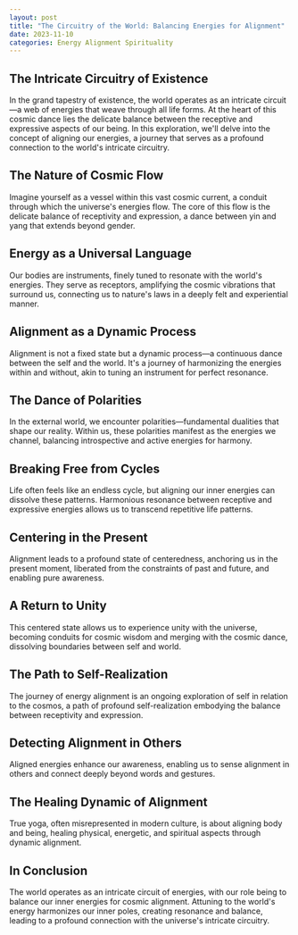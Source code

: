 ```yaml
---
layout: post
title: "The Circuitry of the World: Balancing Energies for Alignment"
date: 2023-11-10
categories: Energy Alignment Spirituality
---
```


## The Intricate Circuitry of Existence

In the grand tapestry of existence, the world operates as an intricate circuit—a web of energies that weave through all life forms. At the heart of this cosmic dance lies the delicate balance between the receptive and expressive aspects of our being. In this exploration, we'll delve into the concept of aligning our energies, a journey that serves as a profound connection to the world's intricate circuitry.

## The Nature of Cosmic Flow

Imagine yourself as a vessel within this vast cosmic current, a conduit through which the universe's energies flow. The core of this flow is the delicate balance of receptivity and expression, a dance between yin and yang that extends beyond gender.

## Energy as a Universal Language

Our bodies are instruments, finely tuned to resonate with the world's energies. They serve as receptors, amplifying the cosmic vibrations that surround us, connecting us to nature's laws in a deeply felt and experiential manner.

## Alignment as a Dynamic Process

Alignment is not a fixed state but a dynamic process—a continuous dance between the self and the world. It's a journey of harmonizing the energies within and without, akin to tuning an instrument for perfect resonance.

## The Dance of Polarities

In the external world, we encounter polarities—fundamental dualities that shape our reality. Within us, these polarities manifest as the energies we channel, balancing introspective and active energies for harmony.

## Breaking Free from Cycles

Life often feels like an endless cycle, but aligning our inner energies can dissolve these patterns. Harmonious resonance between receptive and expressive energies allows us to transcend repetitive life patterns.

## Centering in the Present

Alignment leads to a profound state of centeredness, anchoring us in the present moment, liberated from the constraints of past and future, and enabling pure awareness.

## A Return to Unity

This centered state allows us to experience unity with the universe, becoming conduits for cosmic wisdom and merging with the cosmic dance, dissolving boundaries between self and world.

## The Path to Self-Realization

The journey of energy alignment is an ongoing exploration of self in relation to the cosmos, a path of profound self-realization embodying the balance between receptivity and expression.

## Detecting Alignment in Others

Aligned energies enhance our awareness, enabling us to sense alignment in others and connect deeply beyond words and gestures.

## The Healing Dynamic of Alignment

True yoga, often misrepresented in modern culture, is about aligning body and being, healing physical, energetic, and spiritual aspects through dynamic alignment.

## In Conclusion

The world operates as an intricate circuit of energies, with our role being to balance our inner energies for cosmic alignment. Attuning to the world's energy harmonizes our inner poles, creating resonance and balance, leading to a profound connection with the universe's intricate circuitry.
